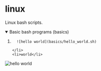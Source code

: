 # linux
Linux bash scripts.
<details open>
  <summary>Basic bash programs (basics)</summary>
  <ol>
    <li>
      
      ![hello world](basics/hello_world.sh)
      
    </li>
    <li>world</li>
  </ol>
</details>


![hello world](https://google.com)
